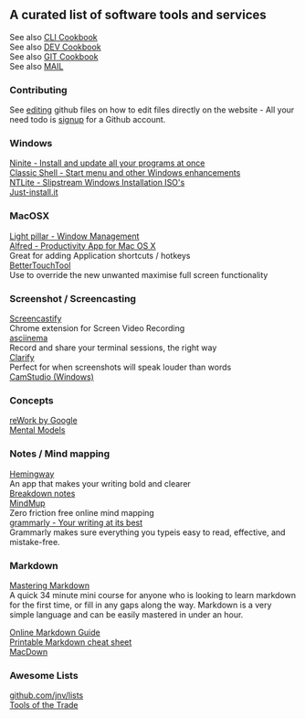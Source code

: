 ## A curated list of software tools and services 

See also [CLI Cookbook](CLI.md)  
See also [DEV Cookbook](DEV.md)  
See also [GIT Cookbook](GIT.md)  
See also [MAIL](MAIL.md)  

### Contributing

See [editing](https://help.github.com/articles/editing-files-in-another-user-s-repository/) github files on how to edit files directly on the website - All your need todo is [signup](https://help.github.com/articles/signing-up-for-a-new-github-account/) for a Github account.

### Windows

[Ninite - Install and update all your programs at once](https://ninite.com/)  
[Classic Shell - Start menu and other Windows enhancements](http://www.classicshell.net/)    
[NTLite - Slipstream Windows Installation ISO's](https://www.ntlite.com)  
[Just-install.it](http://just-install.it/)

### MacOSX

[Light pillar - Window Management](http://www.lightpillar.com/window-tidy.html)  
[Alfred - Productivity App for Mac OS X](https://www.alfredapp.com/)  
Great for adding Application shortcuts / hotkeys  
[BetterTouchTool](https://www.boastr.net/)  
Use to override the new unwanted maximise full screen functionality
  

### Screenshot / Screencasting

[Screencastify](https://www.screencastify.com/)  
Chrome extension for Screen Video Recording  
[asciinema](https://asciinema.org/)  
Record and share your terminal sessions, the right way  
[Clarify](http://www.clarify-it.com/)  
Perfect for when screenshots will speak louder than words  
[CamStudio (Windows)](http://camstudio.org/)

### Concepts

[reWork by Google](https://rework.withgoogle.com)  
[Mental Models](https://medium.com/@yegg/mental-models-i-find-repeatedly-useful-936f1cc405d#.cnnfg52eb)

### Notes / Mind mapping

[Hemingway](http://www.hemingwayapp.com/)    
An app that makes your writing bold and clearer  
[Breakdown notes](http://breakdown-notes.herokuapp.com/)  
[MindMup](https://www.mindmup.com/#m:new)  
Zero friction free online mind mapping  
[grammarly - Your writing at its best](grammarly.com)  
Grammarly makes sure everything you typeis easy to read, effective, and mistake-free. 

### Markdown

[Mastering Markdown](http://masteringmarkdown.com/)  
A quick 34 minute mini course for anyone who is looking to learn markdown for the first time, or fill in any gaps along the way. Markdown is a very simple language and can be easily mastered in under an hour.  


[Online Markdown Guide](https://guides.github.com/features/mastering-markdown/)  
[Printable Markdown cheat sheet](https://guides.github.com/pdfs/markdown-cheatsheet-online.pdf)  
[MacDown](http://macdown.uranusjr.com/)  

### Awesome Lists

[github.com/jnv/lists](https://github.com/jnv/lists)  
[Tools of the Trade](https://github.com/cjbarber/ToolsOfTheTrade)
